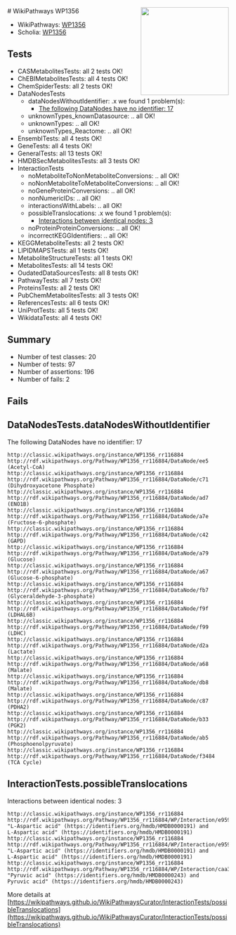 <img style="float: right; width: 200px" src="https://upload.wikimedia.org/wikipedia/commons/thumb/8/83/Wplogo_with_text_500.png/640px-Wplogo_with_text_500.png" />
# WikiPathways WP1356

* WikiPathways: [WP1356](https://wikipathways.org/pathways/WP1356)
* Scholia: [WP1356](https://scholia.toolforge.org/wikipathways/WP1356)
## Tests
* CASMetabolitesTests: all 2 tests OK!
* ChEBIMetabolitesTests: all 4 tests OK!
* ChemSpiderTests: all 2 tests OK!
* DataNodesTests
    * dataNodesWithoutIdentifier: .x we found 1 problem(s):
        * [The following DataNodes have no identifier: 17](#8792c497)
    * unknownTypes_knownDatasource: .. all OK!
    * unknownTypes: .. all OK!
    * unknownTypes_Reactome: .. all OK!
* EnsemblTests: all 4 tests OK!
* GeneTests: all 4 tests OK!
* GeneralTests: all 13 tests OK!
* HMDBSecMetabolitesTests: all 3 tests OK!
* InteractionTests
    * noMetaboliteToNonMetaboliteConversions: .. all OK!
    * noNonMetaboliteToMetaboliteConversions: .. all OK!
    * noGeneProteinConversions: .. all OK!
    * nonNumericIDs: .. all OK!
    * interactionsWithLabels: .. all OK!
    * possibleTranslocations: .x we found 1 problem(s):
        * [Interactions between identical nodes: 3](#1c118208)
    * noProteinProteinConversions: .. all OK!
    * incorrectKEGGIdentifiers: .. all OK!
* KEGGMetaboliteTests: all 2 tests OK!
* LIPIDMAPSTests: all 1 tests OK!
* MetaboliteStructureTests: all 1 tests OK!
* MetabolitesTests: all 14 tests OK!
* OudatedDataSourcesTests: all 8 tests OK!
* PathwayTests: all 7 tests OK!
* ProteinsTests: all 2 tests OK!
* PubChemMetabolitesTests: all 3 tests OK!
* ReferencesTests: all 6 tests OK!
* UniProtTests: all 5 tests OK!
* WikidataTests: all 4 tests OK!


## Summary

* Number of test classes: 20
* Number of tests: 97
* Number of assertions: 196
* Number of fails: 2

## Fails

<a name="8792c497" />

## DataNodesTests.dataNodesWithoutIdentifier

The following DataNodes have no identifier: 17
```
http://classic.wikipathways.org/instance/WP1356_rr116884 http://rdf.wikipathways.org/Pathway/WP1356_rr116884/DataNode/ee5 (Acetyl-CoA)
http://classic.wikipathways.org/instance/WP1356_rr116884 http://rdf.wikipathways.org/Pathway/WP1356_rr116884/DataNode/c71 (Dihydroxyacetone Phosphate)
http://classic.wikipathways.org/instance/WP1356_rr116884 http://rdf.wikipathways.org/Pathway/WP1356_rr116884/DataNode/ad7 (ENO1B)
http://classic.wikipathways.org/instance/WP1356_rr116884 http://rdf.wikipathways.org/Pathway/WP1356_rr116884/DataNode/a7e (Fructose-6-phosphate)
http://classic.wikipathways.org/instance/WP1356_rr116884 http://rdf.wikipathways.org/Pathway/WP1356_rr116884/DataNode/c42 (GAPD)
http://classic.wikipathways.org/instance/WP1356_rr116884 http://rdf.wikipathways.org/Pathway/WP1356_rr116884/DataNode/a79 (Glucose)
http://classic.wikipathways.org/instance/WP1356_rr116884 http://rdf.wikipathways.org/Pathway/WP1356_rr116884/DataNode/a67 (Glucose-6-phosphate)
http://classic.wikipathways.org/instance/WP1356_rr116884 http://rdf.wikipathways.org/Pathway/WP1356_rr116884/DataNode/fb7 (Glyceraldehyde-3-phosphate)
http://classic.wikipathways.org/instance/WP1356_rr116884 http://rdf.wikipathways.org/Pathway/WP1356_rr116884/DataNode/f9f (LDHAL6B)
http://classic.wikipathways.org/instance/WP1356_rr116884 http://rdf.wikipathways.org/Pathway/WP1356_rr116884/DataNode/f99 (LDHC)
http://classic.wikipathways.org/instance/WP1356_rr116884 http://rdf.wikipathways.org/Pathway/WP1356_rr116884/DataNode/d2a (Lactate)
http://classic.wikipathways.org/instance/WP1356_rr116884 http://rdf.wikipathways.org/Pathway/WP1356_rr116884/DataNode/a68 (Malate)
http://classic.wikipathways.org/instance/WP1356_rr116884 http://rdf.wikipathways.org/Pathway/WP1356_rr116884/DataNode/db8 (Malate)
http://classic.wikipathways.org/instance/WP1356_rr116884 http://rdf.wikipathways.org/Pathway/WP1356_rr116884/DataNode/c87 (PDHA2)
http://classic.wikipathways.org/instance/WP1356_rr116884 http://rdf.wikipathways.org/Pathway/WP1356_rr116884/DataNode/b33 (PGK2)
http://classic.wikipathways.org/instance/WP1356_rr116884 http://rdf.wikipathways.org/Pathway/WP1356_rr116884/DataNode/ab5 (Phosphoenolpyruvate)
http://classic.wikipathways.org/instance/WP1356_rr116884 http://rdf.wikipathways.org/Pathway/WP1356_rr116884/DataNode/f3484 (TCA Cycle)
```

<a name="1c118208" />

## InteractionTests.possibleTranslocations

Interactions between identical nodes: 3
```
http://classic.wikipathways.org/instance/WP1356_rr116884 http://rdf.wikipathways.org/Pathway/WP1356_rr116884/WP/Interaction/e9595_2 "L-Aspartic acid" (https://identifiers.org/hmdb/HMDB0000191) and 
L-Aspartic acid" (https://identifiers.org/hmdb/HMDB0000191)
http://classic.wikipathways.org/instance/WP1356_rr116884 http://rdf.wikipathways.org/Pathway/WP1356_rr116884/WP/Interaction/e9595_1 "L-Aspartic acid" (https://identifiers.org/hmdb/HMDB0000191) and 
L-Aspartic acid" (https://identifiers.org/hmdb/HMDB0000191)
http://classic.wikipathways.org/instance/WP1356_rr116884 http://rdf.wikipathways.org/Pathway/WP1356_rr116884/WP/Interaction/caa30 "Pyruvic acid" (https://identifiers.org/hmdb/HMDB0000243) and 
Pyruvic acid" (https://identifiers.org/hmdb/HMDB0000243)
```

More details at [https://wikipathways.github.io/WikiPathwaysCurator/InteractionTests/possibleTranslocations](https://wikipathways.github.io/WikiPathwaysCurator/InteractionTests/possibleTranslocations)

